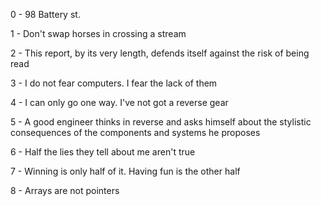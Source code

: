 0 - 98 Battery st.

1 - Don't swap horses in crossing a stream

2 - This report, by its very length, defends itself against the risk of being read

3 - I do not fear computers. I fear the lack of them

4 - I can only go one way. I've not got a reverse gear

5 - A good engineer thinks in reverse and asks himself about the stylistic consequences of the components and systems he proposes

6 - Half the lies they tell about me aren't true

7 - Winning is only half of it. Having fun is the other half

8 - Arrays are not pointers
